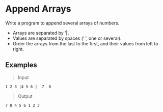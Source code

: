 <h1>	Append Arrays</h1>

Write a program to append several arrays of numbers.
-	Arrays are separated by ‘|’.
-	Values are separated by spaces (‘ ’, one or several).
-	Order the arrays from the last to the first, and their values from left to right.

<h2>Examples</h2>

>Input

    1 2 3 |4 5 6 |  7  8
>Output

    7 8 4 5 6 1 2 3
